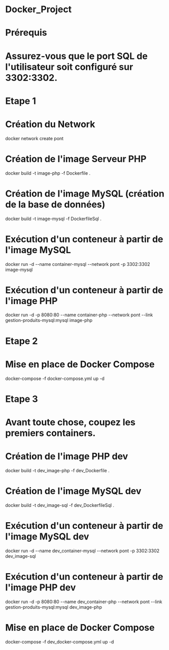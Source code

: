 # Docker_Project

# Prérequis
# Assurez-vous que le port SQL de l'utilisateur soit configuré sur 3302:3302.

# Etape 1

# Création du Network
docker network create pont

# Création de l'image Serveur PHP
docker build -t image-php -f Dockerfile .

# Création de l'image MySQL (création de la base de données)
docker build -t image-mysql -f DockerfileSql .

# Exécution d'un conteneur à partir de l'image MySQL
docker run -d --name container-mysql --network pont -p 3302:3302 image-mysql

# Exécution d'un conteneur à partir de l'image PHP
docker run -d -p 8080:80 --name container-php --network pont --link gestion-produits-mysql:mysql image-php

# Etape 2

# Mise en place de Docker Compose
docker-compose -f docker-compose.yml up -d

# Etape 3

# Avant toute chose, coupez les premiers containers.

# Création de l'image PHP dev
docker build -t dev_image-php -f dev_Dockerfile .

# Création de l'image MySQL dev
docker build -t dev_image-sql -f dev_DockerfileSql .

# Exécution d'un conteneur à partir de l'image MySQL dev
docker run -d --name dev_container-mysql --network pont -p 3302:3302 dev_image-sql

# Exécution d'un conteneur à partir de l'image PHP dev
docker run -d -p 8080:80 --name dev_container-php --network pont --link gestion-produits-mysql:mysql dev_image-php

# Mise en place de Docker Compose
docker-compose -f dev_docker-compose.yml up -d
